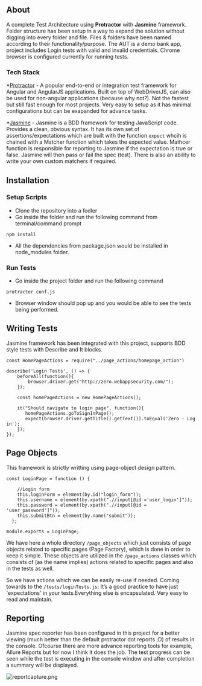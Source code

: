 ## About
A complete Test Architecture using **Protractor** with **Jasmine** framework. 
Folder structure has been setup in a way to expand the solution without digging into every folder and file. 
Files & folders have been named according to their functionality/purpose. 
The AUT is a demo bank app, project includes Login tests with valid and invalid credentials.
Chrome browser is configured currently for running tests.

### Tech Stack

*[Protractor](https://www.protractortest.org/) - A popular end-to-end or integration test framework for Angular and AngularJS applications. Built on top of WebDriverJS, can also be used for non-angular applications (because why not?). Not the fastest but still fast enough for most projects. 
Very easy to setup as it has minimal configurations but can be exapanded for advance tasks. 

*[Jasmine](https://jasmine.github.io/) - Jasmine is a BDD framework for testing JavaScript code. Provides a clean, obvious syntax. It has its own set of assertions/expectations which are built with the function  `expect` whcih is chained with a Matcher function which takes the expected value. Mathcer function is responsible for reporting to Jasmine if the expectation is true or false. Jasmine will then pass or fail the spec (test). There is also an ability to write your own custom matchers if required. 

## Installation

### Setup Scripts

* Clone the repository into a fodler
* Go inside the folder and run the following command from terminal/command prompt
```
npm install 
```
* All the dependencies from package.json would be installed in node_modules folder.


### Run Tests

* Go inside the project folder and run the following command
```
protractor conf.js
```

* Browser window should pop up and you would be able to see the tests being performed. 

## Writing Tests

Jasmine framework has been integrated with this project, supports BDD style tests with Describe and It blocks.

```
const HomePageActions = require("../page_actions/homepage_action")

describe('Login Tests', () => {
    beforeAll(function(){
        browser.driver.get("http://zero.webappsecurity.com/");
    });

    const homePageActions = new HomePageActions();
    
    it("Should navigate to login page", function(){
       homePageActions.goToSignInPage();
       expect(browser.driver.getTitle().getText()).toEqual('Zero - Log in');
    });
});    
```

## Page Objects

This framework is strictly writting using page-object design pattern.

```
const LoginPage = function () {

    //Login form 
    this.loginForm = element(by.id("login_form")); 
    this.username = element(by.xpath(".//input[@id ='user_login']"));
    this.password = element(by.xpath(".//input[@id = 'user_password']"));
    this.submitBtn = element(by.name("submit"));
  };

module.exports = LoginPage;
```

We have here a whole directory `/page_objects` which just consists of page objects related to specific pages (Page Factory), which is done in order to keep it simple.
These objects are utilized in the `/page_actions` classes which consists of (as the name implies) actions related to specific pages and also in the tests as well.

So we have actions which we can be easily re-use if needed. 
Coming towards to the `/tests/loginTests.js`: It’s a good practice to have just 'expectations' in your tests.Everything else is encapsulated. 
Very easy to read and maintain.

## Reporting

Jasmine spec reporter has been configured in this project for a better viewing (much better than the default protractor dot reports ;D) of results in the console. 
Ofcourse there are more advance reporting tools for example, Allure Reports but for now I think it does the job. 
The test progress can be seen while the test is executing in the console window and after completion a summary will be displayed. 

<img src="./images/reportcapture.png" alt="reportcapture.png"/>
